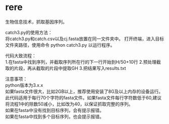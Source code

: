 # rere
生物信息技术，抓取基因序列。

catch3.py的使用方法：  
将catch3.py和catch.csv以及cj.fasta放置在同一文件夹中。
打开终端，进入目标文件夹路径，使用命令
python catch3.py
以运行程序。

代码大致流程：  
1.在fasta中找到序列，并截取序列所在行的下一行开始到H/50+10行
2.预处理截取的片段，再从截取的片段中提取GH
3.把结果写入results.txt

注意事项：  
python版本为3.x.x  
如果fasta文件很大，比如2GB以上，推荐使用安装了8G及以上内存的设备运行。  
此代码适用于每行70个字符的fasta文件。如果fasta文件每行字符数低于60,建议将流程1中的除数50减小，比如改为40，以保证抓取完整的序列。  
如果在fasta中没有找到目标序列，会有提示报错。  
如果在fasta中找到多个目标序列，也会提示报错。  
